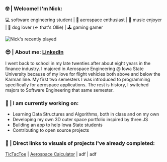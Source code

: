  ### 🤓 | Welcome! I'm Nick: 
💻 software engineering student | 🚀 aerospace enthusiast | 🎵 music enjoyer | 🐶 dog lover (<- that's Ollie) | 🕹️ gaming gamer 

![Nick's recently played](https://spotify-recently-played-readme.vercel.app/api?user=7iosa6zosbstnzn6jxm1s0qqc&count=3&width=900&height=200)

 ### 😎 | About me: [LinkedIn](https://www.linkedin.com/in/mccnick/)
I went back to school in my late twenties after about eight years in the finance industry. I majored in Aerospace Engineering @ Iowa State University because of my love for flight vehicles both above and below the Karman line. My first two semesters I was introduced to programming specifically for aerospace applications. The rest is history, I switched majors to Software Engineering that same semester.

 ### 🌱 | I am currently working on: 
- Learning Data Structures and Algorithms, both in class and on my own
- Developing my own 3D outer space portfolio inspired by three.JS
- Building an app to help Iowa State students
- Contributing to open source projects

### 🚧 | Direct links to visuals of projects I've already completed: 
[TicTacToe](https://github.com/mccnick/TicTacToe) | [Aerospace Calculator](https://github.com/mccnick/DensityAltitudeCalculator/blob/main/Nick%20McCullough%20-%20Project%201.pdf) | adf | adf



<!--
**mccnick/mccnick** is a ✨ _special_ ✨ repository because its `README.md` (this file) appears on your GitHub profile.

Here are some ideas to get you started:

- 🔭 I’m currently working on ...
- 🌱 I’m currently learning ...
- 👯 I’m looking to collaborate on ...
- 🤔 I’m looking for help with ...
- 💬 Ask me about ...
- 📫 How to reach me: ...
- 😄 Pronouns: ...
- ⚡ Fun fact: ...
![Nick's recently played](https://spotify-recently-played-readme.vercel.app/api?user=7iosa6zosbstnzn6jxm1s0qqc&count=3&width=900&height=200)
![Spotify recently played](https://spotify-recently-played-readme.vercel.app/api?user=7iosa6zosbstnzn6jxm1s0qqc&count=3)
![finance](https://user-images.githubusercontent.com/91184284/232307962-e49c14f1-5fa5-451e-a068-d00e0ad2bc82.png)
-->
